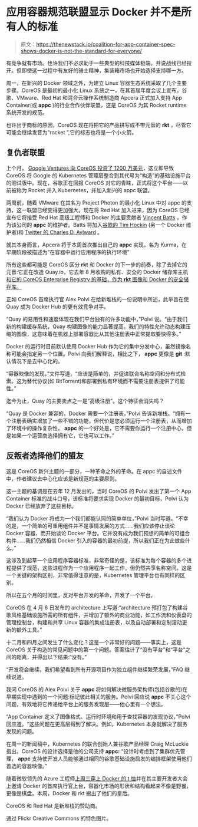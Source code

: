 # 应用容器规范联盟显示 Docker 并不是所有人的标准

> 原文：<https://thenewstack.io/coalition-for-app-container-spec-shows-docker-is-not-the-standard-for-everyone/>

有竞争就有市场。也许我们不必求助于一些典型的科技媒体极端，并说战线已经拉开。但即使这一过程中有友好的骑士精神，集装箱市场也开始选择支持哪一方。

周一，在新兴的 Docker 领域之外，为建立 Linux 容器生态系统采取了几个主要步骤。CoreOS 是最初的最小化 Linux 系统之一，在其首届年度会议上宣布，谷歌、VMware、Red Hat 和混合云操作系统制造商 Apcera 正式加入支持 App Container(或 **appc** )的行业合作伙伴联盟，这是 CoreOS 为其 Rocket runtime 系统开发的规范。

也许出于商标的原因，CoreOS 现在将把它的产品拼写成不带元音的 **rkt** ，尽管它可能会继续发音为“rocket ”,它的标志也将是一个小火箭。

## 复仇者联盟

上个月， [Google Ventures 向 CoreOS 投资了 1200 万美元](https://thenewstack.io/coreos-tightens-fit-with-kubernetes-raises-12m-from-google-ventures/)，这立即导致 CoreOS 将 Google 的 Kubernetes 管理层整合到其代号为“构造”的基础设施平台的测试版中。现在，谷歌正在回报 CoreOS 对它的青睐，正式将这个平台——以前被称为 Rocket 并入 Kubernetes，并加入新兴的 appc 联盟。

两周前，随着 VMware 在其名为 Project Photon 的最小化 Linux 中对 appc 的支持，这一联盟已经变得更加强大。现在将 Red Hat 加入进来，因为 CoreOS 已经宣布它将接受 Red Hat 高级工程师和 Docker 的主要贡献者 [Vincent Batts](https://github.com/vbatts) ，作为该公司的 **appc** 的维护者。Batts 将加入[谷歌的 Tim Hockin](https://github.com/thockin) (另一个 Docker 维护者)和 [Twitter 的 Charles D. Aylward](https://github.com/cdaylward) 。

就其本身而言，Apcera 将于本周首次推出自己的 **appc** 实现，名为 Kurma，在早期阶段被描述为“在容器中运行应用程序的执行环境”

所有这些都可能是 CoreOS 区分 **rkt** 和 Docker 的下一步的前奏，除了去掉它的元音:它正在改造 Quay.io，它去年 8 月收购的私有、安全的 Docker 储存库主机[和它的 CoreOS Enterprise Registry 的基础，作为 **rkt** 图像和 Docker 的安全储存库。](https://coreos.com/blog/CoreOS-enterprise-docker-registry/)

正如 CoreOS 首席执行官 Alex Polvi 在给新堆栈的一份说明中所述，此举旨在使 Quay 成为 Docker Hub 的更有效竞争对手。

“Quay 的易用性和速度体现在我们平台独有的许多功能中，”Polvi 说。“由于我们新的构建缓存系统，Quay 构建图像的能力显著提高。我们的特性允许动态构建压缩的图像，这意味着在机器上部署容器比从其他注册表中正常提取要快得多。”

Docker 的运行时目前默认使用 Docker Hub 作为它的集中分发中心，虽然镜像名称可能会指定另一个位置。Polvi 向我们解释说，相比之下， **appc** 更像是 **git** :默认情况下是去中心化的。

“容器映像的发现，”文件写道，“应该是简单的，并促进联合名称空间和分布式检索。这为替代协议(如 BitTorrent)和部署到私有环境而不需要注册表提供了可能性。”

迄今为止，Quay 的主要卖点之一是“高级注册”。这个特征会消失吗？

“Quay 是 Docker 兼容的，Docker 需要一个注册表，”Polvi 告诉新堆栈。“拥有一个注册表确实增加了一些不错的功能，但代价是您必须运行一个注册表，从而增加了环境中的操作复杂性。 **appc** 的一个好处是，它不需要你运行一个注册中心，但是如果一个运营商选择拥有它，它也可以工作。”

## 反叛者选择他们的盟友

这是 CoreOS 新兴主题的一部分，一种革命之外的革命。在 appc 的自述文件中，作者建议去中心化应该是新规范的主要原则。

这一主题的基调是在去年 12 月发出的，当时 CoreOS 的 Polvi 发出了第一个 App Container 标准的战斗口号，该标准将要求实现 Docker 的最初目标，Polvi 认为 Docker 已经放弃了这些目标。

“我们认为 Docker 将成为一个我们都能认同的简单单位，”Polvi 当时写道。“不幸的是，一个简单的可重用组件并不是事情发展的方式……我们应该停止谈论 Docker 容器，而开始谈论 Docker 平台。它并没有成为我们预想的简单的可组合构件……我们仍然相信 Docker 引入的容器的最初前提，所以我们正在为此做些什么。”

这涉及到起草一个应用程序容器标准，非常奇怪的是，该标准为每个容器的多个进程提供了规范，这些进程作为一个应用程序一起工作，但仍然共享名称空间。这是一个关键的架构区别，非常值得注意的是，Kubernetes 管理平台也有同样的区别。

所以在五个月的时间里，反对平台开发的革命，开发了一个平台。

CoreOS 在 4 月 6 日发布的 architecture 上写道:“architecture 预打包了构建谷歌风格基础设施所需的所有组件，并增加了额外的商业功能，如工作流和仪表盘的管理控制台，构建和共享 Linux 容器的集成注册表，以及自动部署和定制滚动更新的额外工具。”

十二月和四月之间发生了什么变化？这是一个非常好的问题——事实上，这是 CoreOS 关于构造的常见问题中的第一个问题。答案估计了“没有平台”和“平台”之间的距离，并得出以下结果:“没有。”

“开发将会继续，我们希望看到所有开源项目作为独立组件继续繁荣发展，”FAQ 继续说道。

我问 CoreOS 的 Alex Polvi 关于 **appc** 将如何解决微服务架构师(包括谷歌的)在早期实现中遇到的一个问题:标记彼此相关的服务。Polvi 回应说 **appc** 不关心这个问题，有效地将它传递给平台上的服务发现层——他心里有一个想法。

“App Container 定义了图像格式、运行时环境和用于查找容器的发现协议，”Polvi 回应道。“这些问题在更高层得到了解决。例如，Kubernetes 本身就解决了服务发现的问题。

在周一的新闻稿中，Kubernetes 的联合创始人兼谷歌产品经理 Craig McLuckie 指出，CoreOS 的设计选择是他的公司支持 **appc:** “设计时考虑到了集群优先管理， **appc** 支持使开发人员能够通过相同的谷歌基础设施启发的编排框架使用他们首选的容器映像。”

随着微软领先的 Azure 工程师[上周三穿上 Docker 的 t 恤](https://thenewstack.io/docker-just-changed-windows-server-as-we-know-it/)并在其主要开发者大会上邀请 Docker 的首席执行官上台，容器化市场的形状和结构看起来不像是野餐，更像是棋盘。本周，Docker 和 rkt 搬出了他们的皇后。

CoreOS 和 Red Hat 是新堆栈的赞助商。

通过 Flickr Creative Commons 的特色图片。

<svg xmlns:xlink="http://www.w3.org/1999/xlink" viewBox="0 0 68 31" version="1.1"><title>Group</title> <desc>Created with Sketch.</desc></svg>